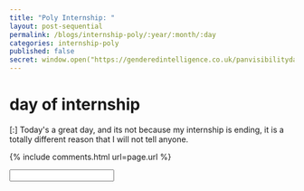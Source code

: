 ```yaml
---
title: "Poly Internship: "
layout: post-sequential
permalink: /blogs/internship-poly/:year/:month/:day
categories: internship-poly
published: false
secret: window.open("https://genderedintelligence.co.uk/panvisibilityday", "_self")
---
```

#  day of internship

<span class="timestamp">[:]</span> <span class='disable-selection' ondblclick="this.innerHTML='Today is Pan Visibility Day, and almost no one within my circles are aware of what pansexuality is. I am pansexual, and I want to let people know it, when the time comes.'">Today's a great day, and its not because my internship is ending, it is a totally different reason that I will not tell anyone.</span>


{% include comments.html url=page.url %}

<input id="password-input" type="password" class="text-secret" onkeyup="unlock()">

<span class="disable-selection" id="truth" style="display:block;"></span>
